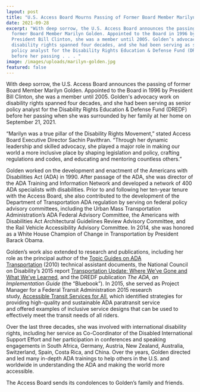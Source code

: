 ```yaml
---
layout: post
title: "U.S. Access Board Mourns Passing of Former Board Member Marilyn Golden "
date: 2021-09-28
excerpt: "With deep sorrow, the U.S. Access Board announces the passing of
  former Board Member Marilyn Golden. Appointed to the Board in 1996 by
  President Bill Clinton, she was a member until 2005. Golden’s advocacy work on
  disability rights spanned four decades, and she had been serving as senior
  policy analyst for the Disability Rights Education & Defense Fund (DREDF)
  before her passing . . . "
image: /images/uploads/marilyn-golden.jpg
featured: false
---
```

With deep sorrow, the U.S. Access Board announces the passing of former Board Member Marilyn Golden. Appointed to the Board in 1996 by President Bill Clinton, she was a member until 2005. Golden's advocacy work on disability rights spanned four decades, and she had been serving as senior policy analyst for the Disability Rights Education & Defense Fund (DREDF) before her passing when she was surrounded by her family at her home on September 21, 2021. 

“Marilyn was a true pillar of the Disability Rights Movement,” stated Access Board Executive Director Sachin Pavithran.  “Through her dynamic leadership and skilled advocacy, she played a major role in making our world a more inclusive place by shaping legislation and policy, crafting regulations and codes, and educating and mentoring countless others.”

Golden worked on the development and enactment of the Americans with Disabilities Act (ADA) in 1990. After passage of the ADA, she was director of the ADA Training and Information Network and developed a network of 400 ADA specialists with disabilities. Prior to and following her ten-year tenure with the Access Board, she also contributed to the development of the Department of Transportation ADA regulation by serving on federal policy advisory committees, including the Urban Mass Transportation Administration’s ADA Federal Advisory Committee, the Americans with Disabilities Act Architectural Guidelines Review Advisory Committee, and the Rail Vehicle Accessibility Advisory Committee. In 2014, she was honored as a White House Champion of Change in Transportation by President Barack Obama.  

Golden’s work also extended to research and publications, including her role as the principal author of the [Topic Guides on ADA Transportation](https://www.transit.dot.gov/regulations-and-guidance/civil-rights-ada/topic-guide-series-ada-transportation) (2010) technical assistant documents, the National Council on Disability’s 2015 report [Transportation Update: Where We’ve Gone and What We’ve Learned](https://ncd.gov/sites/default/files/Documents/NCD_2015_Transportation_Update.pdf), and the DREDF publication *The ADA, an Implementation Guide* (the “Bluebook”). In 2015, she served as Project Manager for a Federal Transit Administration 2015 research study, [Accessible Transit Services for All](https://www.transit.dot.gov/sites/fta.dot.gov/files/FTA_Report_No._0081.pdf), which identified strategies for providing high-quality and sustainable ADA paratransit service and offered examples of inclusive service designs that can be used to effectively meet the transit needs of all riders.  

Over the last three decades, she was involved with international disability rights, including her service as Co-Coordinator of the Disabled International Support Effort and her participation in conferences and speaking engagements in South Africa, Germany, Austria, New Zealand, Australia, Switzerland, Spain, Costa Rica, and China. Over the years, Golden directed and led many in-depth ADA trainings to help others in the U.S. and worldwide in understanding the ADA and making the world more accessible. 

The Access Board sends its condolences to Golden’s family and friends.
